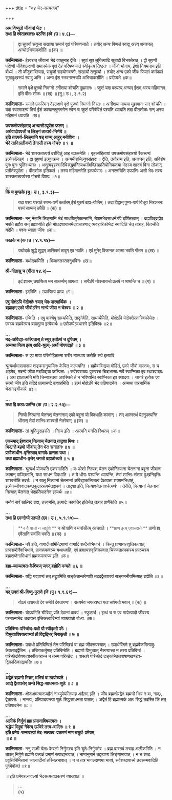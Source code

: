 +++
title = "०४ भेद-सत्यत्वम्"

+++

**अथ विष्णुतो जीवानां भेदः ।  
तथा हि श्वेताश्वतराः पठन्ति (श्वे।उ। ४.६)—**
> **द्वा सुपर्णा सयुजा सखाया**
> **समानं वृक्षं परिषष्वजाते ।**
> **तयोर् अन्यः पिप्पलं स्वाद्व्**
> **अत्त्य् अनश्नन्न् अन्योऽभिचाकशीति ॥ (क) ॥**  

**कान्तिमाला-** ईश्वरात् जीवानां भेदं वक्तुमाह द्वेति । सुपां सुप लुगित्यादि सूत्रादौ विभक्तेरात् । द्वौ सुपणौ पक्षिणौ जीवेशलक्षणौ समानमेकं वृक्षं देहं परिषष्वजाते स्वीकृत्य तिष्ठतः । जीवो भोगाय, ईशो नियमनाय इति बोध्यं । तौ कीदृशावित्याह, सयुजौ सहयोगवन्तौ, सखायौ तत्तुल्यौ । तयोर् अन्य एको जीवः पिप्पलं कर्मफलं सुखदुःखरूपं स्वादु अत्ति । अन्य ईश स्तदनश्नन्नपि अभिचाकशीति । प्रदीप्यते ॥क॥
> **समाने वृक्षे पुरुषो निमग्नो**
> **ऽनीशया शोचति मुह्यमानः ।**
> **जुष्टं यदा पश्यत्य् अन्यम् ईशम्**
> **अस्य महिमानम् इति वीत-शोकः ॥ (ख) ॥ (मु। उ।, ३.१.२)**  

**कान्तिमाला-** समाने एकस्मिन् देहलक्षणे वृक्षे पुरुषो निमग्नो निरतः । अनीशया मायया मुह्यमानः सन् शोचति । यदा स्वस्मादन्यं भिन्नं ईशं कल्याणगुणगणेन स्वेन च जुष्टं परिषेवितं पश्यति ध्यायति तदा वीतशोकः सन् अस्य महिमानं ध्यायति ॥ख॥

**उपक्रमोपसंहाराव् अभ्यासोऽपूर्वता फलम् ।  
अर्थवादोपपत्तौ च लिङ्गं तात्पर्य-निर्णये ॥  
इति तात्पर्य-लिङ्गानि षड् यान्य् आहुर् मनीषिणः ।  
भेदे तानि प्रतीयन्ते तेनासौ तस्य गोचरः ॥ १ ॥**  

**कान्तिमाला-** भेदे शास्त्रतात्पर्यं दर्शयितुं आह उपक्रमेति । बृहत्संहितायां उपक्रमोपसंहारयो रैकरूप्यं इत्येकलिङ्गं । द्वा सुपर्णा इत्युपक्रमः । अन्यमीशमित्युपसंहारः । द्वेति, तयोरन्य इति, अनश्नन् इति, अविशेष पुनः पुनः श्रुतिरभ्यासः । अणुत्वबृहत्त्वादिविरुद्ध्वनित्यधर्मावच्छिन्नप्रतियोगिकतया भेदस्य शास्त्रं विना लोकाद् प्रतीतेरपूर्वता । वीतशोक इतिफलं । तस्य महिमानमेति इत्यर्थवादः । अनश्नन्निति उपपत्तिः असौ भेदः तस्य शास्त्रतात्पर्य्यस्य गोचरो विषयः ॥१॥

**…  
किं च मुण्डके (मु। उ।, ३.१.३)—**
> **यदा पश्यः पश्यते रुक्म-वर्णं**
> **कर्तारम् ईशं पुरुषं ब्रह्म-योनिम् ।**
> **तदा विद्वान् पुण्य-पापे विधूय**
> **निरञ्जनः परमं साम्यम् उपैति ॥ (क) ॥**  

**कान्तिमाला-** ननु नेतानि लिङ्गानि भेदं साधयितुमेकान्तानि, तेषामभेदसाधनेऽपि दर्शितत्वात् । ब्रह्मविद्ब्रह्मैव भवति ब्रह्मैव सन् ब्रह्माप्येति इति मोक्षदशायामभेदावधारणाद् व्यवहारिकोभेदः स्यादिति चेत् तत्राह, किञ्चेति यदेति । पश्यः ध्याता जीवः ॥क॥

**काठके च (क।उ। ४.१.१४)—**
> **यथोदकं शुद्धे शुद्धम् आसिक्तं तादृग् एव भवति ।**
> **एवं मुनेर् विजानत आत्मा भवति गौतम ॥ (ख) ॥**  

**कान्तिमाला-** यथोदकमिति । विजानतस्तदनुभविनः ॥ख॥

**श्री-गीतासु च (गीता १४.२)—**
> **इदं ज्ञानम् उपाश्रित्य मम साधर्म्यम् आगताः ।**
> **सर्गेऽपि नोपजायन्ते प्रलये न व्यथन्ति च ॥ (ग) ॥**  

**कान्तिमाला-** इदमिति । उपाश्रित्य प्राप्य ॥ग॥

**एषु मोक्षेऽपि भेदोक्तेः स्याद् भेदः पारमार्थिकः ।  
ब्रह्माहम् एको जीवोऽस्मि नान्ये जीवा न चेश्वरः ॥ २ ॥**  

**कान्तिमाला-** एष्विति । एषु वाक्येषु साम्यमिति, तादृगेवेति, साधर्म्यमिति, मोक्षेऽपि भेदोक्तेस्तात्त्विकोभेदः । एवञ्च ब्रह्मवेत्यत्र ब्रह्मतुल्य इत्येवार्थः ॥ एवौपम्येऽवधारणे इतिविश्वः ॥२॥

**…  
मद्-अविद्या-कल्पितास् ते स्युर् इतीत्थं च दूषितम् ।  
अन्यथा नित्य इत्य् आदि-श्रुत्य्-अर्थो नोपपद्यते ॥ ३ ॥**  

**कान्तिमाला-** स एव माया परिमोहितात्मा शरीर मास्थाय करोति सर्व इत्यादि

श्रुत्यर्थाभासमादाय शङ्करानुयायिनः केचित् कल्पयन्ति । ब्रह्मैवाविद्यया मोहितं, एको जीवो वास्तवः, स च अहमेव, मदन्ये जीवा मदविद्यया कल्पिताः । सर्वेश्वराख्यः पुरुषश्च चिदाभासाः सर्वे स्वाप्निका इव रथाश्वादयः । अथ ज्ञातात्मनि मयि चिन्मात्रतया अवस्थिते ते न भविष्यन्ति स्वाप्निका इव रथादयः । जागरे इत्येक एव सत्यो जीव इति तदिदं प्रत्याचष्टे ब्रह्माहमिति । इत्थं मोक्षेऽपि भेद प्रतिपादनेन । अन्यथा पारमार्थिक भेदानङ्गीकारे ॥३॥

**…  
तथा हि कठाः पठन्ति (क।उ। २.२.१३)—**
> **नित्यो नित्यानां चेतनश् चेतनानाम्**
> **एको बहूनां यो विदधाति कामान् ।**
> **तम् आत्मस्थं येऽनुपश्यन्ति धीरास्**
> **तेषां शान्तिः शाश्वती नेतरेषाम् ॥ (क) ॥**  

**कान्तिमाला-** तां श्रुतिमुदाहरति । नित्य इति । आत्मनि मनसि स्थितम् ॥क॥

**एकस्माद् ईश्वरान् नित्याच् चेतनात् तादृशा मिथः ।  
भिद्यन्ते बहवो जीवास् तेन भेदः सनातनः ॥ ४ ॥  
प्राणैकाधीन-वृत्तित्वाद् वागादेः प्राणता यथा ।  
तथा ब्रह्माधीन-वृत्तेर् जगतो ब्रह्मतोच्यते ॥ ५ ॥**  

**कान्तिमाला-** श्रुत्यर्थं योजयति एकस्मादिति । यः परेशो नित्यश् चेतन एकोनित्यानां चेतनानां बहूनां जीवानां कामान् वाञ्छितानि, यथा साधनं विदधाति । तं ये धीराः पश्यन्ति ध्यायन्ति, तेषां शान्तिः संसार दुःखनिवृत्तिः शाश्वतीति तदर्थः । न खलु नित्यानां चेतनानां अविद्याकल्पितत्वं प्रेक्षावता शक्यमभिधातुं, इत्येकजीववादकण्ठकुठाररूपमेतद्वाक्यं । तादृशा इति, नित्याश्चेतनाश्चेत्यर्थः । तेनेति, नित्यानां चेतनानां नित्यात् चेतनात् भेदप्रतिपादनेन इत्यर्थः ॥४॥

नन्वेवं सर्वं खल्विदं ब्रह्म, तत्त्वमसि, इत्यादेः कागतिर् इतिचेत् तत्राह प्राणैकेति ॥५॥

**…  
तथा हि छान्दोग्ये पठ्यते (छा। उ।, ५.१.१५)—**
> **न वै वाचो न चक्षूंषि **
> **न श्रोत्राणि न मनांसीत्य् आचक्षते ।**
> **प्राण इत्य् एवाचक्षते **
> **प्राणो ह्य् एवैतानि सर्वाणि भवति ॥ (क) ॥**  

**कान्तिमाला-** नवै इति, वागादीनामिन्द्रियाणां वागादि शब्दैर्नाभिधानं । किन्तु प्राणायत्तवृत्तिकत्वात् प्राणशब्देनैवाभिधानं, प्राणरूपत्वञ्च यथाभवति, एवं ब्रह्मायत्तवृत्तिकत्वात् चिज्जडात्मकस्य प्रपञ्चस्य ब्रह्मशब्देनाभिधानं ब्रह्मरूपत्वञ्च इति ॥क॥

**ब्रह्म-व्याप्यत्वतः कैश्चिज् जगद् ब्रह्मेति मन्यते ॥ ६ ॥**  

**कान्तिमाला-** यद्धि यद्द्याप्यं तत् तद्रूपमिति सङ्केतान्तरेणापि तदद्द्वैतवाक्यं सङ्गमनीयमित्याह ब्रह्मेति ॥६॥

**…  
यद् उक्तं श्री-विष्णु-पुराणे (वि।पु। १.९.६९)—**
> **योऽयं तवागतो देव समीपं देवतागणः ।**
> **सत्यमेव जगत्स्रष्टा यतः सर्वगतो भवान् ॥ (क) ॥**  

**कान्तिमाला-** योऽयमिति श्रीविष्णुं प्रति देवानां वाक्यं । स्फुटार्थ । इत्थं च स एव मायेत्यादौ जीवस्य परमात्माभेदः तदायत्त वृत्तिकत्वादिभ्यां व्याख्यातो बोध्यः ॥क॥

**प्रतिबिम्ब-परिच्छेद-पक्षौ यौ स्वीकृतौ परैः ।  
विभुत्वाविषयत्वाभ्यां तौ विद्वद्भिर् निराकृतौ ॥ ७ ॥**  

**कान्तिमाला-** उपाधौ प्रतिबिम्बितं तेन परिच्छिन्नं वा ब्रह्म जीवरूपस्यात् । उपाधेर्विगमे तु ब्रह्मवैकमित्याहुः केवलाद्द्वैतिनः । तन्निराकर्तुमाह प्रतिबिम्बेति । ब्रह्मणो विभुत्वात् नैरूप्याच्च न तस्य प्रतिबिम्बं । परिच्छेदविषयत्वास्वीकाराच्च न तस्य परिच्छेदः । वास्तवे परिच्छेदे टङ्कच्छिन्नपाषाणखण्डव-द्विकारित्वाद्यापत्तिः ॥७॥

**…  
अद्वैतं ब्रह्मणो भिन्नम् अभिन्नं वा त्वयोच्यते ।  
आद्ये द्वैतापत्तेर् अन्ते सिद्ध-साधनता-श्रुतेः ॥ ८ ॥**  

**कान्तिमाला-** क्षोदाक्षमत्वादप्यद्वैतं नाभ्युपेयमित्याह अद्वैतम् इति । जीव ब्रह्मणोरद्वैतं ब्रह्मणो भिन्नं न वा, नाद्यः, द्वैतापत्तेः । नान्त्यः, प्रतिपादयन्त्या श्रुतेः सिद्धसाधनता पातात् । अद्वैतं हि ब्रह्मात्मकं अतः सिद्धं तदस्ति किं तत् प्रतिपादनेन ॥८॥

**…  
अलीकं निर्गुणं ब्रह्म प्रमाणाविषयत्वतः ।  
श्रद्धेयं विदुषां नैवेत्य् ऊचिरे तत्त्व-वादिनः ॥ ९ ॥  
इति प्रमेय-रत्नावल्यां भेद-सत्यत्व-प्रकरणं नाम चतुर्थ-प्रमेयम्   
॥ ४ ॥**  

**कान्तिमाला-** ननु साक्षी चेताः केवलो निर्गुणश्च इति श्रुतेः निर्गुणमेव । ब्रह्म वास्तवं तत्राह अलीकमिति । न तावत् निर्गुणे ब्रह्मणि प्रत्यक्षं प्रमाणं रूपाद्यभावात् । नाप्यनुमानं तद्द्व्याप्य लिङ्गाभावात् । न च शब्दः प्रवृत्तिनिमित्तानां जात्यादीनां तस्मिन्नभावात् । न च तत्र भागलक्षणया भाव्यं, सर्वशब्दावाच्ये तदसम्भवादिति पूर्वमेवोक्तं ॥९॥

॥ इति प्रमेयरत्नावल्यां भेदसत्यत्वप्रकरणं व्याख्यातं ॥
> **…  
(५)**


